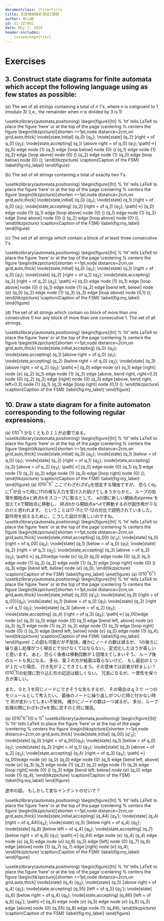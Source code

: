 ```yaml
---
documentclass: ltjsarticle
title: 言語情報解析演習I課題
author: 岸山健
id: 31-187002
date: May 7, 2018
header-includes:
    \usepackage{tikz}
---
```


# Exercises

## 3. Construct state diagrams for finite automata which accept the following language using as few states as possible:

(a) The set of all strings containing a total of *n* 1's, where *n* is congruent to 1 (modulo 3)
(i,e., the remainder when *n* is divided by 3 is 1)

<!--
https://www3.nd.edu/~kogge/courses/cse30151-fa17/Public/other/tikz_tutorial.pdf
https://tex.stackexchange.com/questions/20784/which-package-can-be-used-to-draw-automata
矢印が出ないと思っていたら解像度の問題でした。
-->

\usetikzlibrary{automata,positioning}
\begin{figure}[ht] % ’ht’ tells LaTeX to place the figure ’here’ or at the top of the page
\centering % centers the figure
\begin{tikzpicture}[shorten >=1pt,node distance=2cm,on grid,auto,thick] 
   \node[state,initial]     (q_0)                        {$q_0$}; 
   \node[state]             (q_2) [right = of q_0]       {$q_2$}; 
   \node[state,accepting]   (q_1) [above right = of q_0] {$q_1$}; 
    \path[->] 
    (q_0) edge              node {1} (q_1)
          edge [loop below] node {0} ()
    (q_1) edge              node {1} (q_2)
          edge [loop above] node {0} ()
    (q_2) edge              node {1} (q_0)
          edge [loop below] node {0} ();
\end{tikzpicture}
\caption{Caption of the FSM}
\label{fig:my_label}
\end{figure}

(b) The set of all strings containing a total of exactly two 1's.

\usetikzlibrary{automata,positioning}
\begin{figure}[ht] % ’ht’ tells LaTeX to place the figure ’here’ or at the top of the page
\centering % centers the figure
\begin{tikzpicture}[shorten >=1pt,node distance=2cm,on grid,auto,thick] 
   \node[state,initial]     (q_0)                  {$q_0$}; 
   \node[state]             (q_1) [right = of q_0] {$q_1$}; 
   \node[state,accepting]   (q_2) [right = of q_1] {$q_2$}; 
    \path[->] 
    (q_0) edge              node {1} (q_1)
          edge [loop above] node {0} ()
    (q_1) edge              node {1} (q_2)
          edge [loop above] node {0} ()
    (q_2) edge [loop above] node {0} ();
\end{tikzpicture}
\caption{Caption of the FSM}
\label{fig:my_label}
\end{figure}

(c) The set of all strings which contain a block of at least three consecutive 1's.

\usetikzlibrary{automata,positioning}
\begin{figure}[ht] % ’ht’ tells LaTeX to place the figure ’here’ or at the top of the page
\centering % centers the figure
\begin{tikzpicture}[shorten >=1pt,node distance=2cm,on grid,auto,thick] 
   \node[state,initial]     (q_0)                  {$q_0$}; 
   \node[state]             (q_1) [right = of q_0] {$q_1$}; 
   \node[state]             (q_2) [right = of q_1] {$q_2$}; 
   \node[state,accepting]   (q_3) [right = of q_2] {$q_3$}; 
    \path[->] 
    (q_0) edge              node {1} (q_1)
          edge [loop above] node {0} ()
    (q_1) edge              node {1} (q_2)
          edge [bend left, below] node {$e$} (q_0)
    (q_2) edge              node {1} (q_3)
    (q_3) edge [loop above] node {0,1} ();
\end{tikzpicture}
\caption{Caption of the FSM}
\label{fig:my_label}
\end{figure}

(d) The set of all strings which contain no block of more than one consecutive 0 nor any block of more than one consecutive 1.
The set of all strrings.

\usetikzlibrary{automata,positioning}
\begin{figure}[ht] % ’ht’ tells LaTeX to place the figure ’here’ or at the top of the page
\centering % centers the figure
\begin{tikzpicture}[shorten >=1pt,node distance=2cm,on grid,auto,thick] 
   \node[state,initial,accepting] (q_0)                  {$q_0$}; 
   \node[state,accepting]         (q_1) [above right = of q_0] {$q_1$}; 
   \node[state,accepting]         (q_2) [below right = of q_0] {$q_2$}; 
   \node[state]                   (q_3) [above right = of q_2] {$q_3$}; 
    \path[->] 
    (q_0) edge                    node {$e$} (q_1)
          edge [right]            node {$e$} (q_2)
    (q_1) edge                    node {1} (q_3)
          edge [above, bend right, right=0.3] node {0} (q_2)
    (q_2) edge [right]            node {0} (q_3)
          edge [above, bend right, left=0.3] node {1} (q_1)
    (q_3) edge [loop right]       node {0,1} ();
\end{tikzpicture}
\caption{Caption of the FSM}
\label{fig:my_label}
\end{figure}

## 10. Draw a state diagram for a finite automaton corresponding to the following regular expressions.

(a) $010^*1$
少なくとも０１１が必要である。
    \usetikzlibrary{automata,positioning}
    \begin{figure}[ht] % ’ht’ tells LaTeX to place the figure ’here’ or at the top of the page
    \centering % centers the figure
    \begin{tikzpicture}[shorten >=1pt,node distance=2cm,on grid,auto,thick] 
       \node[state,initial]           (q_0)                  {$q_0$}; 
       \node[state]                   (q_1) [below = of q_0] {$q_1$}; 
       \node[state]                   (q_2) [right = of q_1] {$q_2$}; 
       \node[state,accepting]         (q_3) [above = of q_2] {$q_3$}; 
        \path[->] 
        (q_0) edge              node {0} (q_1)
        (q_1) edge              node {1} (q_2)
        (q_2) edge              node {1} (q_3)
              edge [loop right] node {0} ();
    \end{tikzpicture}
    \caption{Caption of the FSM}
    \label{fig:my_label}
    \end{figure}
(a) $(010^*1)^*$
ここでわざわざ${q\prime}_0$を想定する理由ですが、
恐らく$q_0$に$1^*$が合った時に$111$の様な入力を受け入れ続けてしまうからかと。
ループの処理を開始点aと終点bをスコープに取るとして、
aの頭に新しい開始点a\prime を加えてeで開始点に移動し、
終点bから開始点aへeで移動するのが副作用が０なのだと思われます。
ということは17-11と17-12の対比で説明されていました。
副作用を抑えるために、こうした設計が美しいのですね。
    \usetikzlibrary{automata,positioning}
    \begin{figure}[ht] % ’ht’ tells LaTeX to place the figure ’here’ or at the top of the page
    \centering % centers the figure
    \begin{tikzpicture}[shorten >=1pt,node distance=2cm,on grid,auto,thick] 
       \node[state,initial,accepting] (q_00)                 {$q\prime_0$}; 
       \node[state]                   (q_0) [right = of q_00] {$q_0$}; 
       \node[state]                   (q_1) [below = of q_0] {$q_1$}; 
       \node[state]                   (q_2) [right = of q_1] {$q_2$}; 
       \node[state,accepting]         (q_3) [above = of q_2] {$q_3$}; 
        \path[->] 
        (q_00)edge              node {$e$} (q_0)
        (q_0) edge              node {0}   (q_1)
        (q_1) edge              node {1}   (q_2)
        (q_2) edge              node {1}   (q_3)
              edge [loop right] node {0}   ()
        (q_3) edge [bend left, below] node {$e$} (q_0);
    \end{tikzpicture}
    \caption{Caption of the FSM}
    \label{fig:my_label}
    \end{figure}
(a) $(010^*1)^*1$
    \usetikzlibrary{automata,positioning}
    \begin{figure}[ht] % ’ht’ tells LaTeX to place the figure ’here’ or at the top of the page
    \centering % centers the figure
    \begin{tikzpicture}[shorten >=1pt,node distance=2cm,on grid,auto,thick] 
       \node[state,initial]           (q_00)                 {$q\prime_0$}; 
       \node[state]                   (q_0) [right = of q_00]{$q_0$}; 
       \node[state]                   (q_1) [below = of q_0] {$q_1$}; 
       \node[state]                   (q_2) [right = of q_1] {$q_2$}; 
       \node[state]                   (q_3) [above = of q_2] {$q_3$}; 
       \node[state,accepting]         (q_4) [right = of q_3] {$q_4$}; 
        \path[->] 
        (q_00)edge              node {$e$} (q_0)
        (q_0) edge              node {0} (q_1)
              edge [bend left, above] node {$e$} (q_3)
        (q_1) edge              node {1} (q_2)
        (q_2) edge              node {1} (q_3)
              edge [loop right] node {0} ()
        (q_3) edge [bend left, below] node {$e$} (q_0)
              edge                    node {1} (q_4);
    \end{tikzpicture}
    \caption{Caption of the FSM}
    \label{fig:my_label}
    \end{figure}
この図も可能だが不愉快。確かにノードの数は減るが、
1の後ろに繰り返し処理がつく場合とで分けなくてはならない。
定式化したほうが美しいと思います。
あと、恐らく後者は移動回数が１回増えてしまいそう。
ループ後のルートも気になる。
多分、案２の方が紙面は取らないけど、
もし最初の１つが１だった場合、
行き先が２こできてしまう。その意味では前者が好ましい？
$(010^*1)$の処理に割り込む形の記述は嬉しくない。
冗長になるが、一貫性を保つ方が美しい。

また、０と３を同じノードにできそうな気もするが、
その場合はｑ３で
一つのモジュールとして考えたい。
最後のノードに繰り返しがついた時と付かない時で
形が変わってしまい不愉快。
確かにノードの数は一つ減るが。
多分、ループ処理の際にわざわざeを頭に足すのと同じ理屈。

(a) $(010^*1)^*1(0 \cup 1)^*$
    \usetikzlibrary{automata,positioning}
    \begin{figure}[ht] % ’ht’ tells LaTeX to place the figure ’here’ or at the top of the page
    \centering % centers the figure
    \begin{tikzpicture}[shorten >=1pt,node distance=2cm,on grid,auto,thick] 
       \node[state,initial]           (q_00)                 {$q\prime_0$}; 
       \node[state]                   (q_0) [right = of q_00]{$q_0$}; 
       \node[state]                   (q_1) [below = of q_0] {$q_1$}; 
       \node[state]                   (q_2) [right = of q_1] {$q_2$}; 
       \node[state]                   (q_3) [above = of q_2] {$q_3$}; 
       \node[state,accepting]         (q_4) [right = of q_3] {$q_4$}; 
        \path[->] 
        (q_00)edge              node {$e$} (q_0)
        (q_0) edge              node {0} (q_1)
              edge [bend left, above] node {$e$} (q_3)
        (q_1) edge              node {1} (q_2)
        (q_2) edge              node {1} (q_3)
              edge [loop right] node {0} ()
        (q_3) edge [bend left, below] node {$e$} (q_0)
              edge                    node {1} (q_4);
    \end{tikzpicture}
    \caption{Caption of the FSM}
    \label{fig:my_label}
    \end{figure}

途中の図。
もしかして変なインデントのせいで？

\usetikzlibrary{automata,positioning}
\begin{figure}[ht] % ’ht’ tells LaTeX to place the figure ’here’ or at the top of the page
\centering % centers the figure
\begin{tikzpicture}[shorten >=1pt,node distance=2cm,on grid,auto,thick] 
   \node[state,initial,accepting]         (q_44) {$q_4\prime$}; 
   \node[state]         (q_4) [right = of q_44]{$q_4$}; 
   \node[state]         (q_5) [below right = of q_4] {$q_5$}; 
   \node[state]         (q_6) [below left = of q_4] {$q_6$}; 
   \node[state,accepting]         (q_7) [below right = of q_6] {$q_7$}; 
    \path[->] 
    (q_44) edge              node {$e$} (q_4)
    (q_4) edge              node {$e$} (q_5)
          edge              node {$e$} (q_6)
    (q_5) edge  [left]            node {0} (q_7)
    (q_6) edge   [above]    node {1} (q_7)
    (q_7) edge [right] node {$e$} (q_4);
\end{tikzpicture}
\caption{Caption of the FSM}
\label{fig:my_label}
\end{figure}

\usetikzlibrary{automata,positioning}
\begin{figure}[ht] % ’ht’ tells LaTeX to place the figure ’here’ or at the top of the page
\centering % centers the figure
\begin{tikzpicture}[shorten >=1pt,node distance=2cm,on grid,auto,thick] 
   \node[state]         (q_4) {$q_4$}; 
   \node[state]         (q_5) [above right = of q_4] {$q_5$}; 
   \node[state,accepting]         (q_55) [left = of q_5] {$q_5\prime$}; 
   \node[state]         (q_6) [below right = of q_4] {$q_6$}; 
   \node[state,accepting]         (q_66) [left = of q_6] {$q_6\prime$}; 
    \path[->] 
    (q_4) edge              node {$e$} (q_5)
          edge              node {$e$} (q_6)
    (q_5) edge   [above]           node {0} (q_55)
    (q_6) edge              node {1} (q_66);
\end{tikzpicture}
\caption{Caption of the FSM}
\label{fig:my_label}
\end{figure}

<!--
なぜM1のループがM1プライムになるのか。
単にQ0をFinalにするだけではだめなのか。
M2がエラーになるけど。
一般化としてEを横に置いてあるだけなのか、
（そちらのほうが美しい）
それとも他の理由があるのか。
-->

